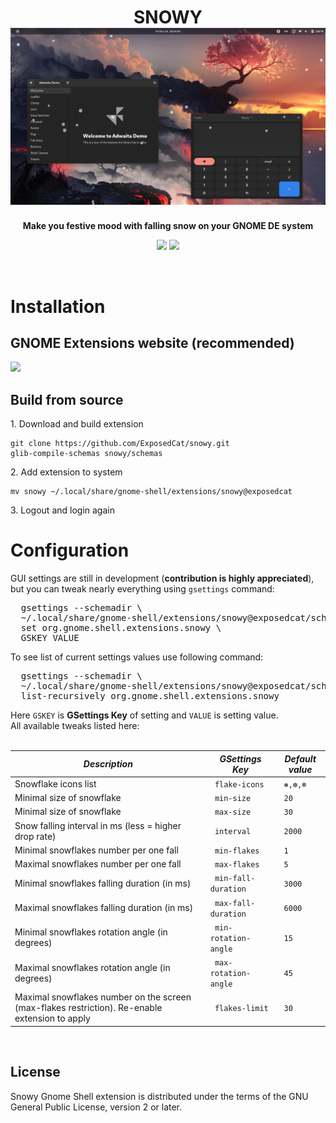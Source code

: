 <h1 align="center">
  SNOWY<br>
  <img style="width:512px" src="./preview.png" alt="Screenshot">
</h1>  
<p align="center"><strong>Make you festive mood with falling snow on your GNOME DE system</strong></p>

<div align="center">
  
  [![](https://img.shields.io/badge/My-Telegram-informational?style=for-the-badge&logo=telegram&logoColor=26A5E4&color=26A5E4)](https://t.me/ExposedCatDev)
  [![](https://img.shields.io/badge/My-Reddit-informational?style=for-the-badge&logo=reddit&logoColor=FF5700&color=FF5700)](https://www.reddit.com/user/ExposedCatDev)
</div>

<br>
<h1>Installation</h1>
<h2>GNOME Extensions website (recommended)</h2>
<a href="https://extensions.gnome.org/extension/3921/snowy/">
  <img src="https://micheleg.github.io/dash-to-dock/media/get-it-on-ego.png" height="80">
</a>
<h2>Build from source</h2>
1. Download and build extension
<pre language="bash">
<code>git clone https://github.com/ExposedCat/snowy.git
glib-compile-schemas snowy/schemas
</code></pre>
2. Add extension to system
<pre language="bash">
<code>mv snowy ~/.local/share/gnome-shell/extensions/snowy@exposedcat
</code></pre>
3. Logout and login again
<h1>Configuration</h1>
GUI settings are still in development (<b>contribution is highly appreciated</b>), but you can tweak nearly everything using <code>gsettings</code> command:<br>
<pre language="bash">
  gsettings --schemadir \
  ~/.local/share/gnome-shell/extensions/snowy@exposedcat/schemas \
  set org.gnome.shell.extensions.snowy \
  GSKEY VALUE
</pre>
To see list of current settings values use following command:<br>
<pre language="bash">
  gsettings --schemadir \
  ~/.local/share/gnome-shell/extensions/snowy@exposedcat/schemas \
  list-recursively org.gnome.shell.extensions.snowy
</pre>
Here <code>GSKEY</code> is <b>GSettings Key</b> of setting and <code>VALUE</code> is setting value.<br>
All available tweaks listed here:
<br>
<br>
<table>
  <thead>
    <tr>
      <th>
        <em> Description </em>
      </th>
      <th>
        <em> GSettings Key </em>
      </th>
      <th>
        <em> Default value </em>
      </th>
    </tr>
  </thead>
  <tbody>
    <tr>
      <td>
        <div> Snowflake icons list </div>
      </td>
      <td>
        <code> flake-icons </code>
      </td>
      <td>
        <code> ❅,❆,❄ </code>
      </td>
    </tr>
    <tr>
      <td>
        <div> Minimal size of snowflake </div>
      </td>
      <td>
        <code> min-size </code>
      </td>
      <td>
        <code> 20 </code>
      </td>
    </tr>
    <tr>
      <td>
        <div> Minimal size of snowflake </div>
      </td>
      <td>
        <code> max-size </code>
      </td>
      <td>
        <code> 30 </code>
      </td>
    </tr>
    <tr>
      <td>
        <div> Snow falling interval in ms (less = higher drop rate) </div>
      </td>
      <td>
        <code> interval </code>
      </td>
      <td>
        <code> 2000 </code>
      </td>
    </tr>
    <tr>
      <td>
        <div> Minimal snowflakes number per one fall </div>
      </td>
      <td>
        <code> min-flakes </code>
      </td>
      <td>
        <code> 1 </code>
      </td>
    </tr>
    <tr>
      <td>
        <div> Maximal snowflakes number per one fall </div>
      </td>
      <td>
        <code> max-flakes </code>
      </td>
      <td>
        <code> 5 </code>
      </td>
    </tr>
    <tr>
      <td>
        <div> Minimal snowflakes falling duration (in ms) </div>
      </td>
      <td>
        <code> min-fall-duration </code>
      </td>
      <td>
        <code> 3000 </code>
      </td>
    </tr>
    <tr>
      <td>
        <div> Maximal snowflakes falling duration (in ms) </div>
      </td>
      <td>
        <code> max-fall-duration </code>
      </td>
      <td>
        <code> 6000 </code>
      </td>
    </tr>
    <tr>
      <td>
        <div> Minimal snowflakes rotation angle (in degrees) </div>
      </td>
      <td>
        <code> min-rotation-angle </code>
      </td>
      <td>
        <code> 15 </code>
      </td>
    </tr>
    <tr>
      <td>
        <div> Maximal snowflakes rotation angle (in degrees) </div>
      </td>
      <td>
        <code> max-rotation-angle </code>
      </td>
      <td>
        <code> 45 </code>
      </td>
    </tr>
    <tr>
      <td>
        <div> Maximal snowflakes number on the screen (max-flakes restriction). Re-enable extension to apply </div>
      </td>
      <td>
        <code> flakes-limit </code>
      </td>
      <td>
        <code> 30 </code>
      </td>
    </tr>
  </tbody>
</table>
<br>

## License

Snowy Gnome Shell extension is distributed under the terms of the GNU General Public License,
version 2 or later.
